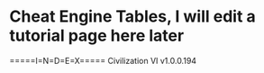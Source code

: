 # Cheat Engine Tables, I will edit a tutorial page here later

=====I=N=D=E=X=====
Civilization VI v1.0.0.194

